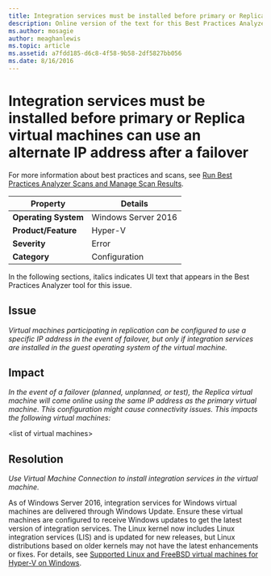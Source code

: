 ```yaml
---
title: Integration services must be installed before primary or Replica virtual machines can use an alternate IP address after a failover
description: Online version of the text for this Best Practices Analyzer rule, with links to more information.
ms.author: mosagie
author: meaghanlewis
ms.topic: article
ms.assetid: a7fdd185-d6c8-4f58-9b58-2df5827bb056
ms.date: 8/16/2016
---
```

# Integration services must be installed before primary or Replica virtual machines can use an alternate IP address after a failover

For more information about best practices and scans, see [Run Best Practices Analyzer Scans and Manage Scan Results](/previous-versions/windows/it-pro/windows-server-2012-R2-and-2012/hh831400(v=ws.11)).

|Property|Details|
|-|-|
|**Operating System**|Windows Server 2016|
|**Product/Feature**|Hyper-V|
|**Severity**|Error|
|**Category**|Configuration|

In the following sections, italics indicates UI text that appears in the Best Practices Analyzer tool for this issue.

## Issue
*Virtual machines participating in replication can be configured to use a specific IP address in the event of failover, but only if integration services are installed in the guest operating system of the virtual machine.*

## Impact
*In the event of a failover (planned, unplanned, or test), the Replica virtual machine will come online using the same IP address as the primary virtual machine. This configuration might cause connectivity issues. This impacts the following virtual machines:*

\<list of virtual machines>

## Resolution
*Use Virtual Machine Connection to install integration services in the virtual machine.*

As of Windows Server 2016, integration services for Windows virtual machines are delivered through Windows Update. Ensure these virtual machines are configured to receive Windows updates to get the latest version of integration services. The Linux kernel now includes Linux integration services (LIS) and is updated for new releases, but Linux distributions based on older kernels may not have the latest enhancements or fixes. For details, see [Supported Linux and FreeBSD virtual machines for Hyper-V on Windows](../Supported-Linux-and-FreeBSD-virtual-machines-for-Hyper-V-on-Windows.md).
